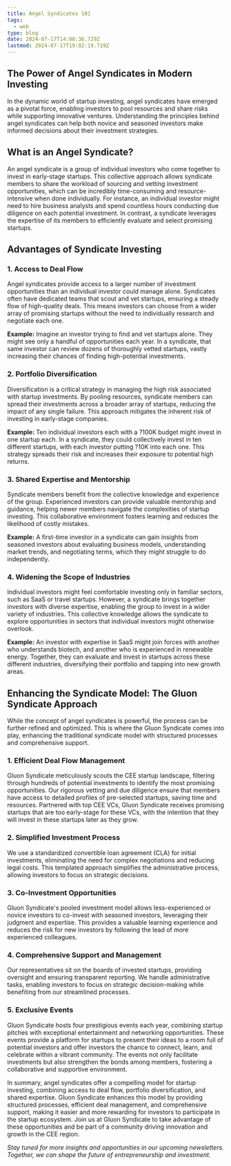 ```yaml
---
title: Angel Syndicates 101
tags:
  - web
type: blog
date: 2024-07-17T14:08:36.729Z
lastmod: 2024-07-17T19:02:19.719Z
---
```

## The Power of Angel Syndicates in Modern Investing

In the dynamic world of startup investing, angel syndicates have emerged as a pivotal force, enabling investors to pool resources and share risks while supporting innovative ventures. Understanding the principles behind angel syndicates can help both novice and seasoned investors make informed decisions about their investment strategies.

## What is an Angel Syndicate?

An angel syndicate is a group of individual investors who come together to invest in early-stage startups. This collective approach allows syndicate members to share the workload of sourcing and vetting investment opportunities, which can be incredibly time-consuming and resource-intensive when done individually. For instance, an individual investor might need to hire business analysts and spend countless hours conducting due diligence on each potential investment. In contrast, a syndicate leverages the expertise of its members to efficiently evaluate and select promising startups.

## Advantages of Syndicate Investing

### 1. Access to Deal Flow

Angel syndicates provide access to a larger number of investment opportunities than an individual investor could manage alone. Syndicates often have dedicated teams that scout and vet startups, ensuring a steady flow of high-quality deals. This means investors can choose from a wider array of promising startups without the need to individually research and negotiate each one.

**Example:** Imagine an investor trying to find and vet startups alone. They might see only a handful of opportunities each year. In a syndicate, that same investor can review dozens of thoroughly vetted startups, vastly increasing their chances of finding high-potential investments.

### 2. Portfolio Diversification

Diversification is a critical strategy in managing the high risk associated with startup investments. By pooling resources, syndicate members can spread their investments across a broader array of startups, reducing the impact of any single failure. This approach mitigates the inherent risk of investing in early-stage companies.

**Example:** Ten individual investors each with a ?100K budget might invest in one startup each. In a syndicate, they could collectively invest in ten different startups, with each investor putting ?10K into each one. This strategy spreads their risk and increases their exposure to potential high returns.

### 3. Shared Expertise and Mentorship

Syndicate members benefit from the collective knowledge and experience of the group. Experienced investors can provide valuable mentorship and guidance, helping newer members navigate the complexities of startup investing. This collaborative environment fosters learning and reduces the likelihood of costly mistakes.

**Example:** A first-time investor in a syndicate can gain insights from seasoned investors about evaluating business models, understanding market trends, and negotiating terms, which they might struggle to do independently.

### 4. Widening the Scope of Industries

Individual investors might feel comfortable investing only in familiar sectors, such as SaaS or travel startups. However, a syndicate brings together investors with diverse expertise, enabling the group to invest in a wider variety of industries. This collective knowledge allows the syndicate to explore opportunities in sectors that individual investors might otherwise overlook.

**Example:** An investor with expertise in SaaS might join forces with another who understands biotech, and another who is experienced in renewable energy. Together, they can evaluate and invest in startups across these different industries, diversifying their portfolio and tapping into new growth areas.

## Enhancing the Syndicate Model: The Gluon Syndicate Approach

While the concept of angel syndicates is powerful, the process can be further refined and optimized. This is where the Gluon Syndicate comes into play, enhancing the traditional syndicate model with structured processes and comprehensive support.

### 1. Efficient Deal Flow Management

Gluon Syndicate meticulously scouts the CEE startup landscape, filtering through hundreds of potential investments to identify the most promising opportunities. Our rigorous vetting and due diligence ensure that members have access to detailed profiles of pre-selected startups, saving time and resources. Partnered with top CEE VCs, Gluon Syndicate receives promising startups that are too early-stage for these VCs, with the intention that they will invest in these startups later as they grow.

### 2. Simplified Investment Process

We use a standardized convertible loan agreement (CLA) for initial investments, eliminating the need for complex negotiations and reducing legal costs. This templated approach simplifies the administrative process, allowing investors to focus on strategic decisions.

### 3. Co-Investment Opportunities

Gluon Syndicate's pooled investment model allows less-experienced or novice investors to co-invest with seasoned investors, leveraging their judgment and expertise. This provides a valuable learning experience and reduces the risk for new investors by following the lead of more experienced colleagues.

### 4. Comprehensive Support and Management

Our representatives sit on the boards of invested startups, providing oversight and ensuring transparent reporting. We handle administrative tasks, enabling investors to focus on strategic decision-making while benefiting from our streamlined processes.

### 5. Exclusive Events

Gluon Syndicate hosts four prestigious events each year, combining startup pitches with exceptional entertainment and networking opportunities. These events provide a platform for startups to present their ideas to a room full of potential investors and offer investors the chance to connect, learn, and celebrate within a vibrant community. The events not only facilitate investments but also strengthen the bonds among members, fostering a collaborative and supportive environment.

In summary, angel syndicates offer a compelling model for startup investing, combining access to deal flow, portfolio diversification, and shared expertise. Gluon Syndicate enhances this model by providing structured processes, efficient deal management, and comprehensive support, making it easier and more rewarding for investors to participate in the startup ecosystem. Join us at Gluon Syndicate to take advantage of these opportunities and be part of a community driving innovation and growth in the CEE region.

*Stay tuned for more insights and opportunities in our upcoming newsletters. Together, we can shape the future of entrepreneurship and investment.*
